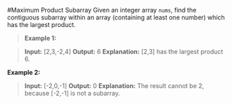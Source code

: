 #Maximum Product Subarray
Given an integer array `nums`, find the contiguous subarray within an array (containing at least one number) which has the largest product.

>**Example 1:**

>**Input:** [2,3,-2,4]
>**Output:** 6
>**Explanation:** [2,3] has the largest product 6.

**Example 2:**

>**Input:** [-2,0,-1]
>**Output:** 0
>**Explanation:** The result cannot be 2, because [-2,-1] is not a subarray.
